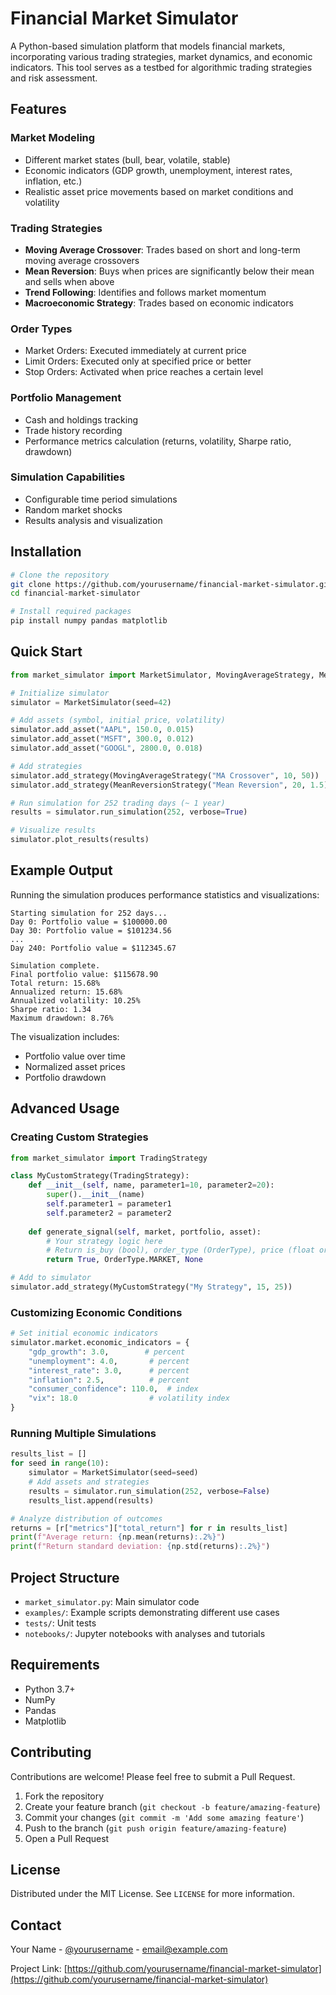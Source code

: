 # Financial Market Simulator

A Python-based simulation platform that models financial markets, incorporating various trading strategies, market dynamics, and economic indicators. This tool serves as a testbed for algorithmic trading strategies and risk assessment.

## Features

### Market Modeling
- Different market states (bull, bear, volatile, stable)
- Economic indicators (GDP growth, unemployment, interest rates, inflation, etc.)
- Realistic asset price movements based on market conditions and volatility

### Trading Strategies
- **Moving Average Crossover**: Trades based on short and long-term moving average crossovers
- **Mean Reversion**: Buys when prices are significantly below their mean and sells when above
- **Trend Following**: Identifies and follows market momentum
- **Macroeconomic Strategy**: Trades based on economic indicators

### Order Types
- Market Orders: Executed immediately at current price
- Limit Orders: Executed only at specified price or better
- Stop Orders: Activated when price reaches a certain level

### Portfolio Management
- Cash and holdings tracking
- Trade history recording
- Performance metrics calculation (returns, volatility, Sharpe ratio, drawdown)

### Simulation Capabilities
- Configurable time period simulations
- Random market shocks
- Results analysis and visualization

## Installation

```bash
# Clone the repository
git clone https://github.com/yourusername/financial-market-simulator.git
cd financial-market-simulator

# Install required packages
pip install numpy pandas matplotlib
```

## Quick Start

```python
from market_simulator import MarketSimulator, MovingAverageStrategy, MeanReversionStrategy

# Initialize simulator
simulator = MarketSimulator(seed=42)

# Add assets (symbol, initial price, volatility)
simulator.add_asset("AAPL", 150.0, 0.015)
simulator.add_asset("MSFT", 300.0, 0.012)
simulator.add_asset("GOOGL", 2800.0, 0.018)

# Add strategies
simulator.add_strategy(MovingAverageStrategy("MA Crossover", 10, 50))
simulator.add_strategy(MeanReversionStrategy("Mean Reversion", 20, 1.5))

# Run simulation for 252 trading days (~ 1 year)
results = simulator.run_simulation(252, verbose=True)

# Visualize results
simulator.plot_results(results)
```

## Example Output

Running the simulation produces performance statistics and visualizations:

```
Starting simulation for 252 days...
Day 0: Portfolio value = $100000.00
Day 30: Portfolio value = $101234.56
...
Day 240: Portfolio value = $112345.67

Simulation complete.
Final portfolio value: $115678.90
Total return: 15.68%
Annualized return: 15.68%
Annualized volatility: 10.25%
Sharpe ratio: 1.34
Maximum drawdown: 8.76%
```

The visualization includes:
- Portfolio value over time
- Normalized asset prices
- Portfolio drawdown

## Advanced Usage

### Creating Custom Strategies

```python
from market_simulator import TradingStrategy

class MyCustomStrategy(TradingStrategy):
    def __init__(self, name, parameter1=10, parameter2=20):
        super().__init__(name)
        self.parameter1 = parameter1
        self.parameter2 = parameter2
    
    def generate_signal(self, market, portfolio, asset):
        # Your strategy logic here
        # Return is_buy (bool), order_type (OrderType), price (float or None)
        return True, OrderType.MARKET, None

# Add to simulator
simulator.add_strategy(MyCustomStrategy("My Strategy", 15, 25))
```

### Customizing Economic Conditions

```python
# Set initial economic indicators
simulator.market.economic_indicators = {
    "gdp_growth": 3.0,        # percent
    "unemployment": 4.0,       # percent
    "interest_rate": 3.0,      # percent
    "inflation": 2.5,          # percent
    "consumer_confidence": 110.0,  # index
    "vix": 18.0                # volatility index
}
```

### Running Multiple Simulations

```python
results_list = []
for seed in range(10):
    simulator = MarketSimulator(seed=seed)
    # Add assets and strategies
    results = simulator.run_simulation(252, verbose=False)
    results_list.append(results)

# Analyze distribution of outcomes
returns = [r["metrics"]["total_return"] for r in results_list]
print(f"Average return: {np.mean(returns):.2%}")
print(f"Return standard deviation: {np.std(returns):.2%}")
```

## Project Structure

- `market_simulator.py`: Main simulator code
- `examples/`: Example scripts demonstrating different use cases
- `tests/`: Unit tests
- `notebooks/`: Jupyter notebooks with analyses and tutorials

## Requirements

- Python 3.7+
- NumPy
- Pandas
- Matplotlib

## Contributing

Contributions are welcome! Please feel free to submit a Pull Request.

1. Fork the repository
2. Create your feature branch (`git checkout -b feature/amazing-feature`)
3. Commit your changes (`git commit -m 'Add some amazing feature'`)
4. Push to the branch (`git push origin feature/amazing-feature`)
5. Open a Pull Request

## License

Distributed under the MIT License. See `LICENSE` for more information.



## Contact

Your Name - [@yourusername](https://twitter.com/yourusername) - email@example.com

Project Link: [https://github.com/yourusername/financial-market-simulator](https://github.com/yourusername/financial-market-simulator)
